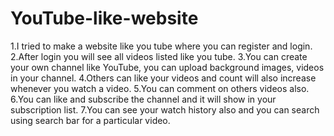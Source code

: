 # YouTube-like-website
1.I tried to make a website like you tube where you can register and login.
2.After login you will see all videos listed like you tube.
3.You can create your own channel like YouTube, you can upload background images, videos in your channel.
4.Others can like your videos and count will also increase whenever you watch a video.
5.You can comment on others videos also.
6.You can like and subscribe the channel and it will show in your subscription list.
7.You can see your watch history also and you can search using search bar for a particular video.
